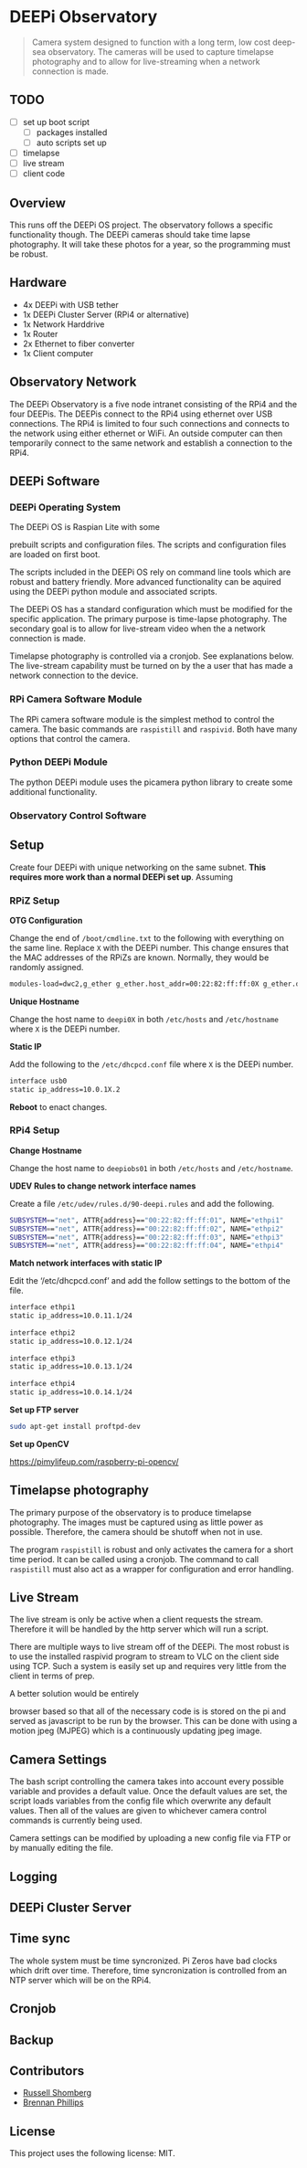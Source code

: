 # DEEPi Observatory #
> Camera system designed to function with a long term, low cost
> deep-sea observatory. The cameras will be used to capture timelapse
> photography and to allow for live-streaming when a network
> connection is made.

## TODO ##

<!-- the bootloader used by DEEPi OS contains a base system, but that
system is not designed to do anything. For this specific purpose, I
will make edits after the install since I am only making
four. However, I do need a specific list of what is done. -->

  * [ ] set up boot script
	* [ ] packages installed
	* [ ] auto scripts set up
  * [ ] timelapse
  * [ ] live stream 
  * [ ] client code

## Overview ##

<!-- TODO: include link to DEEPi project -->
<!-- TODO: link to the observatory project -->

This runs off the DEEPi OS project. The observatory follows a specific
functionality though. The DEEPi cameras should take time lapse
photography. It will take these photos for a year, so the programming
must be robust.

## Hardware ##

  * 4x DEEPi with USB tether
  * 1x DEEPi Cluster Server (RPi4 or alternative)
  * 1x Network Harddrive
  * 1x Router
  * 2x Ethernet to fiber converter
  * 1x Client computer

## Observatory Network ##

The DEEPi Observatory is a five node intranet consisting of the RPi4
and the four DEEPis. The DEEPis connect to the RPi4 using ethernet
over USB connections. The RPi4 is limited to four such connections and
connects to the network using either ethernet or WiFi. An outside
computer can then temporarily connect to the same network and
establish a connection to the RPi4. <!-- TODO: set up this exact
network in the lab with no outside connecitons -->

<!-- If set up right, this should not really be necessary since all
commands should be run through the RPi4 --> <!-- TODO: just set it up
in /etc/hostnames-->

Each of the four DEEPi is connected as a seperate interface on a
seperate subnet where the only members of each subnet are the
observatory server and a single DEEPi. The interfaces are named
`ethpiX`. The observatory takes the address `10.0.1X.1` and the DEEPi
takes the address `10.0.1X.2` where `X` is the DEEPi number. The DEEPi
number is associated with that DEEPi and not the plug choice. 

Only the observatory computer has network access to the DEEPi
computers.  For most applications, this is good enough since general
commands can be sent to the observatory which can in turn send
necessary commands to each DEEPi. Additionaly, a user can SSH into the
observatory and then SSH into individual DEEPi from there. <!-- could
also put in an tunnel or bridge the network, but that seems
unnecessary for our application. -->

## DEEPi Software ##
### DEEPi Operating System ##

<!-- TODO: link to DEEPi OS --> The DEEPi OS is Raspian Lite with some
prebuilt scripts and configuration files. The scripts and
configuration files are loaded on first boot.

The scripts included in the DEEPi OS rely on command line tools which
are robust and battery friendly. More advanced functionality can be
aquired using the DEEPi python module and associated scripts.

The DEEPi OS has a standard configuration which must be modified for
the specific application.  The primary purpose is time-lapse
photography. The secondary goal is to allow for live-stream video when
the a network connection is made.

Timelapse photography is controlled via a cronjob. See explanations below.
The live-stream capability must be turned on by the a user that has made a 
network connection to the device.

### RPi Camera Software Module ###

The RPi camera software module is the simplest method to control the
camera. The basic commands are `raspistill` and `raspivid`. Both have
many options that control the camera. <!-- TODO: link -->

### Python DEEPi Module ##

<!-- TODO: link to python-deepi --> 

The python DEEPi module uses the picamera python library to create
some additional functionality.

### Observatory Control Software ###
<!-- TODO: build software to control the connected DEEPi -->
## Setup ##

Create four DEEPi with unique networking on the same subnet. **This 
requires more work than a normal DEEPi set up**. Assuming 

### RPiZ Setup ###

**OTG Configuration**

Change the end of `/boot/cmdline.txt` to the following with everything
on the same line. Replace `X` with the DEEPi number. This change
ensures that the MAC addresses of the RPiZs are known. Normally, they
would be randomly assigned.

```sh
modules-load=dwc2,g_ether g_ether.host_addr=00:22:82:ff:ff:0X g_ether.dev_addr=00:22:82:ff:ff:1X
```

**Unique Hostname**

Change the host name to `deepi0X` in both `/etc/hosts` and
`/etc/hostname` where `X` is the DEEPi number.

**Static IP**

Add the following to the `/etc/dhcpcd.conf` file where `X` is the
DEEPi number.

```sh
interface usb0
static ip_address=10.0.1X.2
```

**Reboot** to enact changes.

<!-- TODO: install software -->

<!-- TODO: pull necessary libraries -->
<!-- Put a repo on the RPi4 and have each RPiZ pull from the repo -->

### RPi4 Setup ###

**Change Hostname**

Change the host name to `deepiobs01` in both `/etc/hosts` and
`/etc/hostname`.


**UDEV Rules to change network interface names**

Create a file `/etc/udev/rules.d/90-deepi.rules` and add the following.

``` bash
SUBSYSTEM=="net", ATTR{address}=="00:22:82:ff:ff:01", NAME="ethpi1"
SUBSYSTEM=="net", ATTR{address}=="00:22:82:ff:ff:02", NAME="ethpi2"
SUBSYSTEM=="net", ATTR{address}=="00:22:82:ff:ff:03", NAME="ethpi3"
SUBSYSTEM=="net", ATTR{address}=="00:22:82:ff:ff:04", NAME="ethpi4"
```

**Match network interfaces with static IP**

Edit the ‘/etc/dhcpcd.conf’ and add the follow settings to the bottom
of the file.


``` bash
interface ethpi1
static ip_address=10.0.11.1/24
 
interface ethpi2
static ip_address=10.0.12.1/24
 
interface ethpi3
static ip_address=10.0.13.1/24
 
interface ethpi4
static ip_address=10.0.14.1/24
```

**Set up FTP server**

``` bash
sudo apt-get install proftpd-dev
```

**Set up OpenCV**

https://pimylifeup.com/raspberry-pi-opencv/

## Timelapse photography ##

The primary purpose of the observatory is to produce timelapse
photography.  The images must be captured using as little power as
possible. Therefore, the camera should be shutoff when not in use.

The program `raspistill` is robust and only activates the camera for a
short time period. It can be called using a cronjob. The command to
call `raspistill` must also act as a wrapper for configuration and
error handling. <!-- TODO: write a script which can be called from
cronjob and includes all settings for the camera --> <!-- TODO: handle
errors -->

<!-- TODO: figure out filesizes 

A photo taken with the camera module will be around 2.4MB. This is
about 425 photos per GB.

Taking 1 photo per minute would take up 1GB in about 7 hours. This is
a rate of about 144MB per hour or 3.3GB per day.-->

## Live Stream ##

The live stream is only be active when a client requests the
stream. Therefore it will be handled by the http server which will run
a script. 

There are multiple ways to live stream off of the DEEPi. The most
robust is to use the installed raspivid program to stream to VLC on
the client side using TCP. Such a system is easily set up and requires
very little from the client in terms of prep. 

<!-- TODO: make this happen --> A better solution would be entirely
browser based so that all of the necessary code is is stored on the pi
and served as javascript to be run by the browser. This can be done
with using a motion jpeg (MJPEG) which is a continuously updating jpeg
image. 

<!-- TODO: set up live stream to start raspimjpeg and serve the image
to the webserver-->

## Camera Settings ##


The bash script controlling the camera takes into account every
possible variable and provides a default value. Once the default
values are set, the script loads variables from the config file which
overwrite any default values. Then all of the values are given to
whichever camera control commands is currently being used. <!-- TODO:
create a camera config file --> <!-- TODO: create a bash load config
script --> <!-- TODO: create a python load config script -->


Camera settings can be modified by uploading a new config file via
FTP or by manually editing the file.

<!-- TODO: give the webserver the ability to modify the settings
file-->


## Logging ##

<!-- TODO: set up logging -->

<!-- Logs must exists on deepi and on cluster. They should be backed
up and represent every possible error that could occur. In general, we
would prefer to over log. Incorporate system logs as much as possible-->

## DEEPi Cluster Server ##

<!-- TODO: fill out sections --> <!-- NTP Server --> <!-- FTP Server
--> <!-- HTTP Server --> <!-- Auto backup --> <!-- pass through
networking -->

## Time sync ##

The whole system must be time syncronized. Pi Zeros have bad clocks
which drift over time. Therefore, time syncronization is controlled
from an NTP server which will be on the RPi4. 

<!-- TODO: set up NTP server on RPi4 -->
<!-- TODO: add specifying the NTP server to the install process -->

## Cronjob ##

<!-- TODO: set up the cronjobs-->


## Backup ##

<!-- TODO: back up images incase of failure -->

## Contributors ##

* [Russell Shomberg](https://rshom.github.io)
* [Brennan Phillips](https://web.uri.edu/uril/)
<!-- TODO: add contributors-->

## License ##
<!--- If you're not sure which open license to use see https://choosealicense.com/--->

This project uses the following license: MIT.


	

